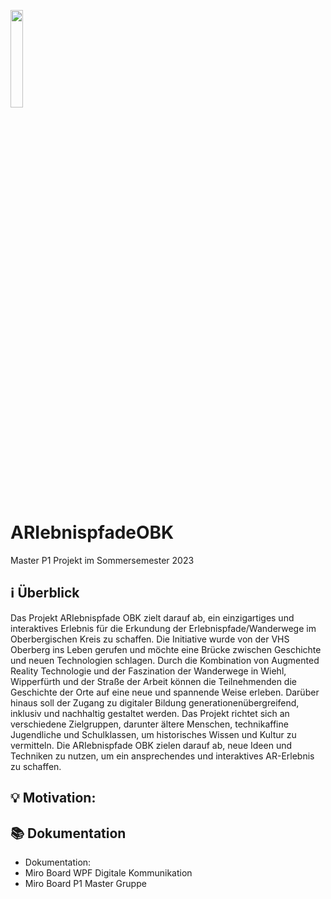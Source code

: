 <p align="left">
<img src="https://www.th-koeln.de/img/logo.svg" width="20%">
</p>

# ARIebnispfadeOBK
Master P1 Projekt im Sommersemester 2023

## :information_source: Überblick

Das Projekt ARIebnispfade OBK zielt darauf ab, ein einzigartiges und interaktives Erlebnis für die Erkundung der Erlebnispfade/Wanderwege im Oberbergischen Kreis zu schaffen. Die Initiative wurde von der VHS Oberberg ins Leben gerufen und möchte eine Brücke zwischen Geschichte und neuen Technologien schlagen. Durch die Kombination von Augmented Reality Technologie und der Faszination der Wanderwege in Wiehl, Wipperfürth und der Straße der Arbeit können die Teilnehmenden die Geschichte der Orte auf eine neue und spannende Weise erleben. Darüber hinaus soll der Zugang zu digitaler Bildung generationenübergreifend, inklusiv und nachhaltig gestaltet werden. Das Projekt richtet sich an verschiedene Zielgruppen, darunter ältere Menschen, technikaffine Jugendliche und Schulklassen, um historisches Wissen und Kultur zu vermitteln. Die ARIebnispfade OBK zielen darauf ab, neue Ideen und Techniken zu nutzen, um ein ansprechendes und interaktives AR-Erlebnis zu schaffen. 

## :bulb: Motivation:

## :books: Dokumentation
+ Dokumentation:
+ Miro Board WPF Digitale Kommunikation
+ Miro Board P1 Master Gruppe
